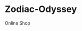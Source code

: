 # Zodiac-Odyssey
<a herf="https://github.com/LinnMyatHein112/Zodiac-Odyssey/blob/main/Online%20shopping.html">Online Shop</a>
